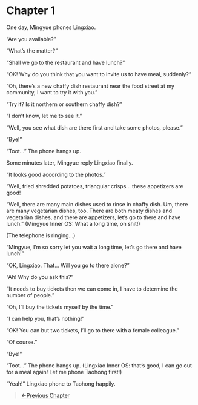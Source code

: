 # Chapter 1

One day, Mingyue phones Lingxiao.

“Are you available?”

“What’s the matter?”

“Shall we go to the restaurant and have lunch?”

“OK! Why do you think that you want to invite us to have meal, suddenly?”

“Oh, there’s a new chaffy dish restaurant near the food street at my community, I want to try it with you.”

“Try it? Is it northern or southern chaffy dish?”

“I don’t know, let me to see it.”

“Well, you see what dish are there first and take some photos, please.”

“Bye!”

“Toot…” The phone hangs up.

Some minutes later, Mingyue reply Lingxiao finally.

“It looks good according to the photos.”

“Well, fried shredded potatoes, triangular crisps… these appetizers are good!

“Well, there are many main dishes used to rinse in chaffy dish. Um, there are many vegetarian dishes, too. There are both meaty dishes and vegetarian dishes, and there are appetizers, let’s go to there and have lunch.” (Mingyue Inner OS: What a long time, oh shit!)

(The telephone is ringing…)

“Mingyue, I’m so sorry let you wait a long time, let’s go there and have lunch!”

“OK, Lingxiao. That… Will you go to there alone?”

“Ah! Why do you ask this?”

“It needs to buy tickets then we can come in, I have to determine the number of people.”

“Oh, I’ll buy the tickets myself by the time.”

“I can help you, that’s nothing!”

“OK! You can but two tickets, I’ll go to there with a female colleague.”

“Of course.”

“Bye!”

“Toot…” The phone hangs up. (Lingxiao Inner OS: that’s good, I can go out for a meal again! Let me phone Taohong first!)

“Yeah!” Lingxiao phone to Taohong happily.

> [←Previous Chapter](/part2/missing.md)
